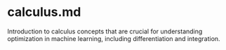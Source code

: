 # calculus.md

Introduction to calculus concepts that are crucial for understanding optimization in machine learning, including differentiation and integration.